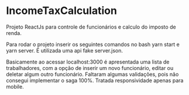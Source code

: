 # IncomeTaxCalculation
Projeto ReactJs para controle de funcionários e calculo do imposto de renda.

Para rodar o projeto inserir os seguintes comandos no bash yarn start e yarn server.
É utilizada uma api fake server.json.

Basicamente ao acessar localhost:3000 é apresentada uma lista de trabalhadores, com a opção de inserir um novo funcionário, 
editar ou deletar algum outro funcionário. Faltaram algumas validações, pois não consegui implementar o saga 100%.
Tratada responsividade apenas para mobile.
